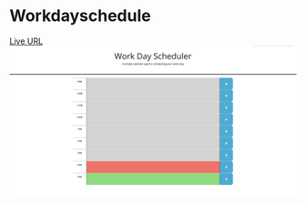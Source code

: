 # Workdayschedule

[Live URL](https://zeuzh.github.io/Workdayschedule/)
![Screenshot](./screenshot.jpeg)